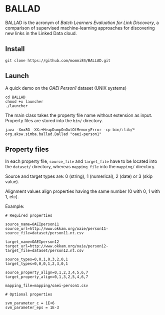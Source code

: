 # BALLAD

BALLAD is the acronym of *Batch Learners Evaluation for Link Discovery*, a comparison of supervised machine-learning approaches for discovering new links in the Linked Data cloud.

## Install

	git clone https://github.com/mommi84/BALLAD.git

## Launch

A quick demo on the *OAEI Person1* dataset (UNIX systems)

	cd BALLAD
	chmod +x launcher
	./launcher

The main class takes the property file name without extension as input. Property files are stored into the `bin/` directory.

	java -Xmx8G -XX:+HeapDumpOnOutOfMemoryError -cp bin/:lib/* org.aksw.simba.ballad.Ballad "oaei-person1"

## Property files

In each property file, `source_file` and `target_file` have to be located into the `dataset/` directory, whereas `mapping_file` into the `mapping/` directory.

Source and target types are: 0 (string), 1 (numerical), 2 (date) or 3 (skip value).

Alignment values align properties having the same number (0 with 0, 1 with 1, etc).

Example:

	# Required properties
	
	source_name=OAEIperson11
	source_url=http://www.okkam.org/oaie/person11-
	source_file=dataset/person11.nt.csv
	
	target_name=OAEIperson12
	target_url=http://www.okkam.org/oaie/person12-
	target_file=dataset/person12.nt.csv
	
	source_types=0,0,1,0,3,2,0,1
	target_types=0,0,0,1,2,3,0,1
	
	source_property_align=0,1,2,3,4,5,6,7
	target_property_align=0,1,3,2,5,4,6,7
	
	mapping_file=mapping/oaei-person1.csv
	
	# Optional properties
	
	svm_parameter_c = 1E+6
	svm_parameter_eps = 1E-3
